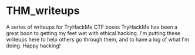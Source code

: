 # THM_writeups
A series of writeups for TryHackMe CTF boxes
TryHackMe has been a great boon to getting my feet wet with ethical hacking. I'm putting these writeups here to help others go through them, and to have a log of what I'm doing.
Happy hacking!
